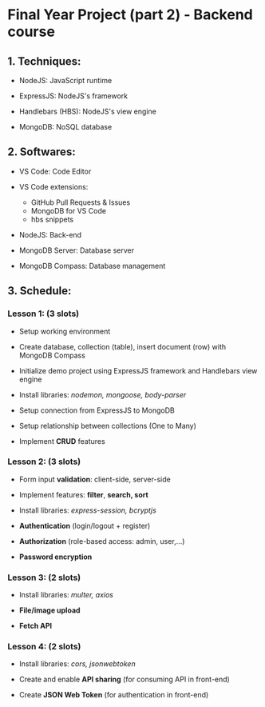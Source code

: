 # Final Year Project (part 2) - Backend course
## 1. Techniques:
- NodeJS: JavaScript runtime

- ExpressJS: NodeJS's framework

- Handlebars (HBS): NodeJS's view engine

- MongoDB: NoSQL database
## 2. Softwares:
- VS Code: Code Editor

- VS Code extensions:
  + GitHub Pull Requests & Issues
  + MongoDB for VS Code
  + hbs snippets

- NodeJS: Back-end

- MongoDB Server: Database server

- MongoDB Compass: Database management
## 3. Schedule:
### Lesson 1: (3 slots)
- Setup working environment

- Create database, collection (table), insert document (row) with MongoDB Compass

- Initialize demo project using ExpressJS framework and Handlebars view engine

- Install libraries: *nodemon, mongoose, body-parser*

- Setup connection from ExpressJS to MongoDB

- Setup relationship between collections (One to Many)

- Implement **CRUD** features
### Lesson 2: (3 slots)
- Form input **validation**: client-side, server-side

- Implement features: **filter**, **search, sort**

- Install libraries: *express-session, bcryptjs*

- **Authentication** (login/logout + register)

- **Authorization**  (role-based access: admin, user,...)

- **Password encryption**
### Lesson 3: (2 slots)
- Install libraries: *multer, axios*

- **File/image upload**

- **Fetch API**
### Lesson 4: (2 slots)
- Install libraries: *cors, jsonwebtoken*

- Create and enable **API sharing** (for consuming API in front-end)

- Create **JSON Web Token** (for authentication in front-end)
